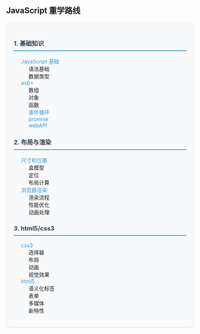 ## JavaScript 重学路线

<div class="learning-path">

### 1. 基础知识

- [JavaScript 基础](base)
  - 语法基础
  - 数据类型
  <!-- - 运算符
  - 控制流程 -->
- [es6+](es6+)
  - 数组
  - 对象
  - 函数
  - [事件循环](eventLoop)
  - [promise](promise)
  - [webAPI](webAPI)

### 2. 布局与渲染

- [尺寸和位置](size)
  - 盒模型
  - 定位
  - 布局计算
- [浏览器渲染](browserRender)
  - 渲染流程
  - 性能优化
  - 动画处理

### 3. html5/css3

- [css3](css3)
  - 选择器
  - 布局
  - 动画
  - 视觉效果
- [html5](html5)
  - 语义化标签
  - 表单
  - 多媒体
  - 新特性

<!-- ### 4. js -->

<!-- ### 3. 高级特性
- [Web API](webAPI)
  - DOM操作
  - 事件处理
  - 网络请求 -->

</div>

<style>
.learning-path {
    background: #f8f9fa;
    padding: 20px;
    border-radius: 8px;
    box-shadow: 0 2px 4px rgba(0,0,0,0.1);
}

.learning-path h3 {
    color: #2c3e50;
    margin-top: 1.5em;
    border-bottom: 2px solid #3498db;
    padding-bottom: 8px;
}

.learning-path ul {
    list-style-type: none;
    padding-left: 20px;
}

.learning-path a {
    color: #3498db;
    text-decoration: none;
    transition: color 0.3s ease;
}

.learning-path a:hover {
    color: #2980b9;
}
</style>

